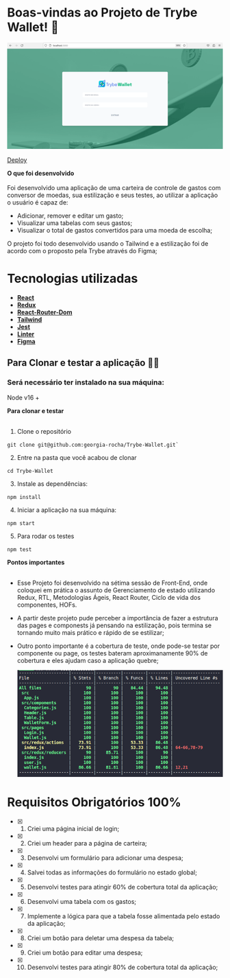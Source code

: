 
# Boas-vindas ao Projeto de Trybe Wallet! 🚀

![git-trybeWallet](trybeWallet.gif)

[Deploy](https://georgia-rocha.github.io/trybe-wallet)

<summary><strong>O que foi desenvolvido</strong></summary><br />
  Foi desenvolvido uma aplicação de uma carteira de controle de gastos com conversor de moedas, sua estilização e seus testes,
  ao utilizar a aplicação o usuário é capaz de:

- Adicionar, remover e editar um gasto;
- Visualizar uma tabelas com seus gastos;
- Visualizar o total de gastos convertidos para uma moeda de escolha;
  
O projeto foi todo desenvolvido usando o Tailwind e a estilização foi de acordo com o proposto pela Trybe através do Figma;

# Tecnologias utilizadas <a name="tecnologias"></a>
- [**React**](https://legacy.reactjs.org/docs/getting-started.html)
- [**Redux**](https://redux.js.org/)
- [**React-Router-Dom**](https://reactrouter.com/en/main)
- [**Tailwind**](https://v2.tailwindcss.com/docs)
- [**Jest**](https://jestjs.io/docs/getting-started)
- [**Linter**](https://eslint.org/docs/latest/)
- [**Figma**](https://www.figma.com/best-practices/guide-to-developer-handoff/components-styles-and-documentation/)


 ## Para Clonar e testar a aplicação 👩‍🎓
  
### Será necessário ter instalado na sua máquina:
     
  Node v16 +

<summary><strong>Para clonar e testar</strong></summary><br />

1. Clone o repositório  
  ```
  git clone git@github.com:georgia-rocha/Trybe-Wallet.git`
  ```

2. Entre na pasta que você acabou de clonar
  ```
  cd Trybe-Wallet
  ```
3.  Instale as dependências:
  ```
  npm install
  ```
4. Iniciar a aplicação na sua máquina:
  ```
  npm start
  ```
 5. Para rodar os testes
  ```
  npm test
  ```

<summary><strong>Pontos importantes</strong></summary><br/>

* Esse Projeto foi desenvolvido na sétima sessão de Front-End, onde coloquei em prática o assunto de Gerenciamento de 
  estado utilizando Redux, RTL, Metodologias Ágeis, React Router, Ciclo de vida dos componentes, HOFs.
* A partir deste projeto pude perceber a importância de fazer a estrutura das pages e componests já pensando na estilização,
pois termina se tornando muito mais prático e rápido de se estilizar;
* Outro ponto importante é a cobertura de teste, onde pode-se testar por componente ou page, os testes bateram aproximanamente 90% de cobertura e eles ajudam caso a aplicação quebre;

  ![img-teste-trybeWallet](teste.png)

# Requisitos Obrigatórios 100%

- [x] 1. Criei uma página inicial de login;
- [x] 2. Criei um header para a página de carteira;
- [x] 3. Desenvolvi um formulário para adicionar uma despesa;
- [x] 4. Salvei todas as informações do formulário no estado global;
- [x] 5. Desenvolvi testes para atingir 60% de cobertura total da aplicação;
- [x] 6. Desenvolvi uma tabela com os gastos;
- [x] 7. Implemente a lógica para que a tabela fosse alimentada pelo estado da aplicação;
- [x] 8. Criei um botão para deletar uma despesa da tabela;
- [x] 9. Criei um botão para editar uma despesa;
- [x] 10. Desenvolvi testes para atingir 80% de cobertura total da aplicação;
